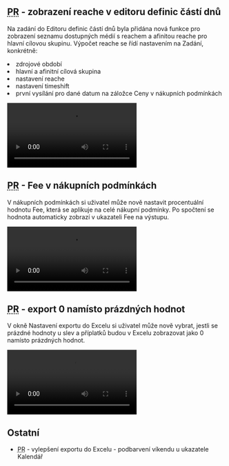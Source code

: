 ﻿---
categories: [fenix]
layout: fenix
---
## <abbr title="Plán rádií">PR</abbr> - zobrazení reache v editoru definic částí dnů
Na zadání do Editoru definic částí dnů byla přidána nová funkce pro zobrazení seznamu dostupných médií s reachem a afinitou reache pro hlavní cílovou skupinu.
Výpočet reache se řídí nastavením na Zadání, konkrétně:
<li>zdrojové období</li>
<li>hlavní a afinitní cílová skupina</li>
<li>nastavení reache</li>
<li>nastavení timeshift</li>
<li>první vysílání pro dané datum na záložce Ceny v nákupních podmínkách</li>

<video src="{{site.url}}/data/radiareachedcd.mp4" type="video/mp4" controls>Reach v editoru definic částí dnů</video>

## <abbr title="Plán rádií">PR</abbr> - Fee v nákupních podmínkách
V nákupních podmínkách si uživatel může nově nastavit procentuální hodnotu Fee, která se aplikuje na celé nákupní podmínky. Po spočtení se hodnota automaticky zobrazí v ukazateli Fee na výstupu.

<video src="{{site.url}}/data/FEEinNP.mp4" type="video/mp4" controls>Fee v nákupních podmínkách</video>

## <abbr title="Plán rádií">PR</abbr> - export 0 namísto prázdných hodnot
V okně Nastavení exportu do Excelu si uživatel může nově vybrat, jestli se prázdné hodnoty u slev a příplatků budou v Excelu zobrazovat jako 0 namísto prázdných hodnot.

<video src="{{site.url}}/data/export0.mp4" type="video/mp4" controls>Export nul namísto prázdných hodnot</video>

## Ostatní
<ul>
<li><abbr title="Plán rádií">PR</abbr> - vylepšení exportu do Excelu - podbarvení víkendu u ukazatele Kalendář</li>
</ul>